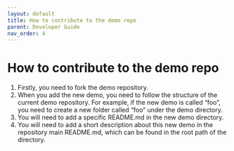 ```yaml
---
layout: default
title: How to contribute to the demo repo
parent: Developer Guide
nav_order: 4
---
```


# How to contribute to the demo repo
1. Firstly, you need to fork the demo repository.
2. When you add the new demo, you need to follow the structure of the current demo repository. For example, if the new demo is called “foo”, you need to create a new folder called “foo” under the demo directory.
3. You will need to add a specific README.md in the new demo directory.
4. You will need to add a short description about this new demo in the repository main README.md, which can be found in the root path of the directory.
